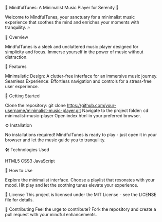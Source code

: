 🎵 MindfulTunes: A Minimalist Music Player for Serenity 🌌

Welcome to MindfulTunes, your sanctuary for a minimalist music experience that soothes the mind and enriches your moments with tranquility. 🎶


🎹 Overview

MindfulTunes is a sleek and uncluttered music player designed for simplicity and focus. Immerse yourself in the power of music without distraction.

🌈 Features

Minimalistic Design: A clutter-free interface for an immersive music journey.
Seamless Experience: Effortless navigation and controls for a stress-free user experience.

🚀 Getting Started

Clone the repository: git clone https://github.com/your-username/minimalist-music-player.git
Navigate to the project folder: cd minimalist-music-player
Open index.html in your preferred browser.

⚙️ Installation

No installations required! MindfulTunes is ready to play - just open it in your browser and let the music guide you to tranquility.

🛠️ Technologies Used

HTML5
CSS3
JavaScript

🌟 How to Use

Explore the minimalist interface.
Choose a playlist that resonates with your mood.
Hit play and let the soothing tunes elevate your experience.

📖 License
This project is licensed under the MIT License - see the LICENSE file for details.

🙌 Contributing
Feel the urge to contribute? Fork the repository and create a pull request with your mindful enhancements.
